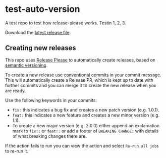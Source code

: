 # test-auto-version

A test repo to test how release-please works. Testin 1, 2, 3.

Download the [latest release file](https://github.com/simonrjones/test-auto-version/releases/latest/download/amplify.zip).

## Creating new releases

This repo uses [Release Please](https://github.com/marketplace/actions/release-please-action) to automatically create releases, based on [semantic versioning](https://semver.org/).

To create a new release use [conventional commits](https://www.conventionalcommits.org/en/v1.0.0/) in your commit message. This will automatically create a Release PR, which is kept up to date with further commits and you can merge it to create the new release when you are ready.

Use the following keywords in your commits:

* `fix:` this indicates a bug fix and creates a new patch version (e.g. 1.0.1).
* `feat:` this indicates a new feature and creates a new minor version (e.g. 1.1).
* To create a new major version (e.g. 2.0.0) either append an exclamation mark to `fix!:` or `feat!:` or add a footer of `BREAKING CHANGE:` with details of what breaking changes there are.

If the action fails to run you can view the action and select `Re-run all jobs` to re-run it.
